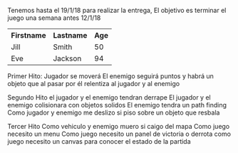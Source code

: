 Tenemos hasta el 19/1/18 para realizar la entrega, El objetivo es terminar el juego una semana antes 12/1/18


<table style="width:100%">
  <tr>
    <th>Firstname</th>
    <th>Lastname</th> 
    <th>Age</th>
  </tr>
  <tr>
    <td>Jill</td>
    <td>Smith</td> 
    <td>50</td>
  </tr>
  <tr>
    <td>Eve</td>
    <td>Jackson</td> 
    <td>94</td>
  </tr>
</table>


Primer Hito:
Jugador se moverá
El enemigo seguirá puntos
y habrá un objeto que al pasar por él relentiza al jugador y al enemigo


Segundo Hito
el jugador y el enemigo tendran derrape
El jugador y el enemigo colisionara con objetos solidos
El enemigo tendra un path finding
Como jugador y enemigo me deslizo si piso sobre un objeto que resbala

Tercer Hito
Como vehiculo y enemigo muero si caigo del mapa
Como juego necesito un menu
Como juego necesito un panel de victoria o derrota
como juego necesito un canvas para conocer el estado de la partida
